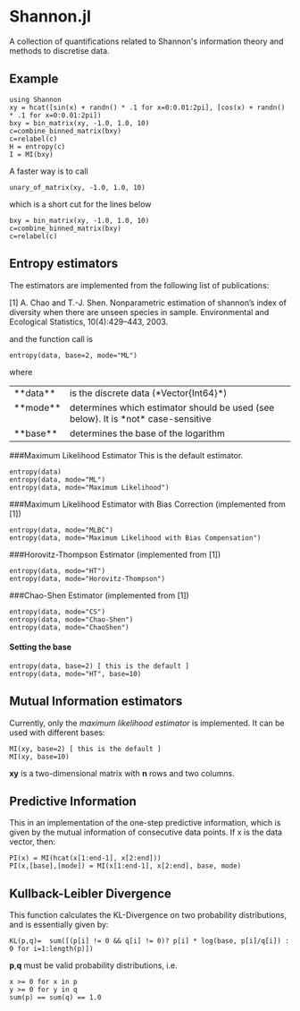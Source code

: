# Shannon.jl
A collection of quantifications related to Shannon's information theory and methods to discretise data.

## Example

    using Shannon
    xy = hcat([sin(x) + randn() * .1 for x=0:0.01:2pi], [cos(x) + randn() * .1 for x=0:0.01:2pi])
    bxy = bin_matrix(xy, -1.0, 1.0, 10)
    c=combine_binned_matrix(bxy)
    c=relabel(c)
    H = entropy(c)
    I = MI(bxy)

A faster way is to call 

    unary_of_matrix(xy, -1.0, 1.0, 10)
   
which is a short cut for the lines below

    bxy = bin_matrix(xy, -1.0, 1.0, 10)
    c=combine_binned_matrix(bxy)
    c=relabel(c)
    
## Entropy estimators
The estimators are implemented from the following list of publications:

[1] A. Chao and T.-J. Shen. Nonparametric estimation of shannon’s index of diversity when there are unseen species in sample. Environmental and Ecological Statistics, 10(4):429–443, 2003.

and the function call is

    entropy(data, base=2, mode="ML")

where

<table>
<tr> <td> **data** </td> <td> is the discrete data (*Vector{Int64}*)</td></tr>
<tr> <td valign=top> **mode** </td> <td> determines which estimator should be used (see below). It is *not* case-sensitive </td> </tr>
<tr> <td> **base** </td>  <td> determines the base of the logarithm </td> </tr>
 </table>

###Maximum Likelihood Estimator
This is the default estimator.

    entropy(data)
    entropy(data, mode="ML")
    entropy(data, mode="Maximum Likelihood")

###Maximum Likelihood Estimator with Bias Correction (implemented from [1])
    
    entropy(data, mode="MLBC")
    entropy(data, mode="Maximum Likelihood with Bias Compensation")
    
###Horovitz-Thompson Estimator (implemented from [1])
    

    entropy(data, mode="HT")
    entropy(data, mode="Horovitz-Thompson")


###Chao-Shen Estimator (implemented from [1])


    entropy(data, mode="CS")
    entropy(data, mode="Chao-Shen")
    entropy(data, mode="ChaoShen")


#### Setting the base

    entropy(data, base=2) [ this is the default ]
    entropy(data, mode="HT", base=10)
    
## Mutual Information estimators
Currently, only the _maximum likelihood estimator_ is implemented. It can be used with different bases:

    MI(xy, base=2) [ this is the default ]
    MI(xy, base=10)

**xy** is a two-dimensional matrix with **n** rows and two columns.

## Predictive Information
This in an implementation of the one-step predictive information, which is given by the mutual information of consecutive data points. If x is the data vector, then:

    PI(x) = MI(hcat(x[1:end-1], x[2:end]))
    PI(x,[base],[mode]) = MI(x[1:end-1], x[2:end], base, mode)
    
## Kullback-Leibler Divergence
This function calculates the KL-Divergence on two probability distributions, and is essentially given by:

    KL(p,q)=  sum([(p[i] != 0 && q[i] != 0)? p[i] * log(base, p[i]/q[i]) : 0 for i=1:length(p)])

**p**,**q** must be valid probability distributions, i.e.

    x >= 0 for x in p
    y >= 0 for y in q
    sum(p) == sum(q) == 1.0
